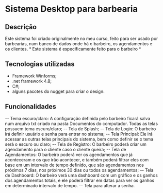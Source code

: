 # Sistema Desktop para barbearia

## Descrição

Este sistema foi criado originalmente no meu curso, feito para ser usado por barbearias, num banco de dados onde há o barbeiro, os agendamentos e os clientes. * Este sistema é especificamente feito para o barbeiro *

## Tecnologias utilizadas

- Framework Winforms;
- .net framework 4.8;
- C#;
- alguns pacotes do nugget para criar o design.

## Funcionalidades

-- Tema escuro/claro: A configuração definida pelo barbeiro ficará salva num arquivo txt criado na pasta Documentos do computador. Todas as telas possuem tema escuro/claro;
-- Tela de Splash;
-- Tela de Login: O barbeiro irá definir usuário e senha para entrar no sistema;
-- Tela Principal: Ele irá acessar as outras telas principais do sistema, bem como definir se o tema será o escuro ou claro;
-- Tela de Registro: O barbeiro poderá criar um agendamento para o cliente caso o cliente queira;
-- Tela de Agendamentos: O barbeiro poderá ver os agendamentos que já aconteceram e os que irão acontecer, e também poderá filtrar eles com base em um intervalo de tempo definido, que são agendamentos nos próximos 7 dias, nos próximos 30 dias ou todos os agendamentos;
-- Tela de Dashboard: O barbeiro verá uma dashboard com um gráfico e os ganhos dos agendamentos totais, e ele poderá filtrar em datas para ver os ganhos em determinado intervalo de tempo.
-- Tela para alterar a senha.


